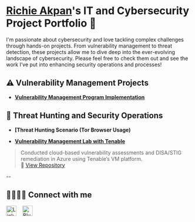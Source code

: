 # <a href="https://www.linkedin.com/in/richardakpan/">Richie Akpan</a>'s IT and Cybersecurity Project Portfolio 🔐

I'm passionate about cybersecurity and love tackling complex challenges through hands-on projects. From vulnerability management to threat detection, these projects allow me to dive deep into the ever-evolving landscape of cybersecurity. Please feel free to check them out and see the work I’ve put into enhancing security operations and processes!


## ⚠️ Vulnerability Management Projects

- **[Vulnerability Management Program Implementation](https://github.com/IamMufasa/vulnerability-management-program)**

## 🚨 Threat Hunting and Security Operations

- **[Threat Hunting Scenario (Tor Browser Usage)**

- **[Vulnerability Management Lab with Tenable](https://github.com/IamMufasa/Vulnerability-Management-Lab-with-Tenable)**  
> Conducted cloud-based vulnerability assessments and DISA/STIG remediation in Azure using Tenable’s VM platform.  
📁 [View Repository](https://github.com/IamMufasa/Vulnerability-Management-Lab-with-Tenable)

--

## 🫱🏾‍🫲🏼 Connect with me

[<img src="https://img.icons8.com/ios-filled/50/000000/linkedin.png" width="28" alt="LinkedIn" />](https://www.linkedin.com/in/richardakpan)
&nbsp;&nbsp;
[<img src="https://cdn.simpleicons.org/bluesky/000000" width="28" alt="Bluesky" />](https://bsky.app/profile/hellorichie.bsky.social)


